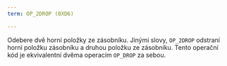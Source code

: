 ```yaml
---
term: OP_2DROP (0XD6)

---
```

Odebere dvě horní položky ze zásobníku. Jinými slovy, `OP_2DROP` odstraní horní položku zásobníku a druhou položku ze zásobníku. Tento operační kód je ekvivalentní dvěma operacím `OP_DROP` za sebou.